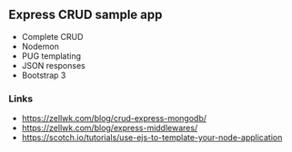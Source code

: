 ## Express CRUD sample app

- Complete CRUD
- Nodemon
- PUG templating
- JSON responses
- Bootstrap 3


### Links
- https://zellwk.com/blog/crud-express-mongodb/
- https://zellwk.com/blog/express-middlewares/
- https://scotch.io/tutorials/use-ejs-to-template-your-node-application